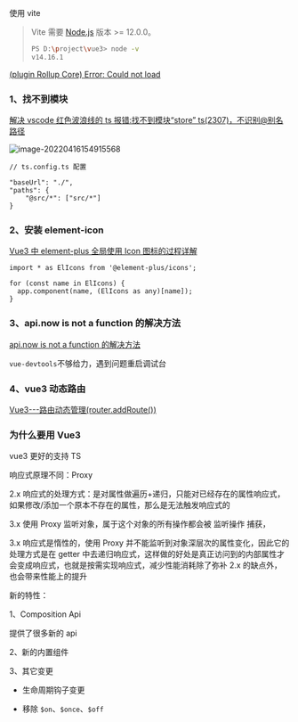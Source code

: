 使用 vite

> Vite 需要 [Node.js](https://nodejs.org/en/) 版本 >= 12.0.0。
>
> ```bash
> PS D:\project\vue3> node -v
> v14.16.1
> ```

[ (plugin Rollup Core) Error: Could not load ](https://blog.csdn.net/weixin_38659265/article/details/112004047)

### 1、找不到模块

[解决 vscode 红色波浪线的 ts 报错:找不到模块“store” ts(2307)，不识别@别名路径](https://blog.csdn.net/xjtarzan/article/details/123660435)

![image-20220416154915568](https://gitee.com/sjy666666/image-host/raw/master/img/image-20220416154915568.png)

```tsx
// ts.config.ts 配置

"baseUrl": "./",
"paths": {
    "@src/*": ["src/*"]
}
```

### 2、安装 element-icon

[Vue3 中 element-plus 全局使用 Icon 图标的过程详解](https://www.jb51.net/article/235348.htm)

```tsx
import * as ElIcons from '@element-plus/icons';

for (const name in ElIcons) {
  app.component(name, (ElIcons as any)[name]);
}
```

### 3、api.now is not a function 的解决方法

[api.now is not a function 的解决方法](https://blog.csdn.net/qq_38682174/article/details/123372052)

`vue-devtools`不够给力，遇到问题重启调试台

### 4、vue3 动态路由

[Vue3---路由动态管理(router.addRoute())](https://blog.csdn.net/qq_39115469/article/details/113824868)

### 为什么要用 Vue3

vue3 更好的支持 TS

响应式原理不同：Proxy

2.x 响应式的处理方式：是对属性做遍历+递归，只能对已经存在的属性响应式，如果修改/添加一个原本不存在的属性，那么是无法触发响应式的

3.x 使用 Proxy 监听对象，属于这个对象的所有操作都会被 监听操作 捕获，

3.x 响应式是惰性的，使用 Proxy 并不能监听到对象深层次的属性变化，因此它的处理方式是在 getter 中去递归响应式，这样做的好处是真正访问到的内部属性才会变成响应式，也就是按需实现响应式，减少性能消耗除了弥补 2.x 的缺点外，也会带来性能上的提升

新的特性：

1、Composition Api

提供了很多新的 api

2、新的内置组件

3、其它变更

- 生命周期钩子变更

- 移除 `$on`、`$once`、`$off`
